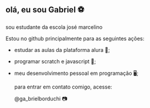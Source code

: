 ## olá, eu sou Gabriel ⚽
sou estudante da escola josé marcelino

Estou no github principalmente para as seguintes ações:
- estudar as aulas da plataforma alura 📖;
- programar scratch e javascript 🤖;
- meu desenvolvimento pessoal em programação 🖥️;

  para entrar em contato comigo, acesse:

  @ga_brielborduchi 📷
